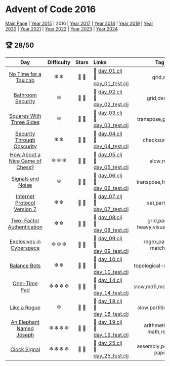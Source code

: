 # Advent of Code 2016

[Main Page](https://adventofcode.com/2016) | [Year 2015](/src/aoclj/year_2015/) | 2016 | [Year 2017](/src/aoclj/year_2017/) | [Year 2018](/src/aoclj/year_2018/) | [Year 2019](/src/aoclj/year_2019/) | [Year 2020](/src/aoclj/year_2020/) | [Year 2021](/src/aoclj/year_2021/) | [Year 2022](/src/aoclj/year_2022/) | [Year 2023](/src/aoclj/year_2023/) | [Year 2024](/src/aoclj/year_2024/)

## :trophy: 28/50

| Day | Difficulty | Stars | Links | Tags |
|:---: | :---: | :---: | :--- | :----: |
[No Time for a Taxicab](http://www.adventofcode.com/2016/day/1)|:snowflake: :snowflake:|:star2: :star2:|:small_orange_diamond: [day_01.clj](/src/aoclj/year_2016/day_01.clj) <br /> :small_orange_diamond: [day_01_test.clj](/test/aoclj/year_2016/day_01_test.clj)|grid,set
[Bathroom Security](http://www.adventofcode.com/2016/day/2)|:snowflake:|:star2: :star2:|:small_orange_diamond: [day_02.clj](/src/aoclj/year_2016/day_02.clj) <br /> :small_orange_diamond: [day_02_test.clj](/test/aoclj/year_2016/day_02_test.clj)|grid,decode
[Squares With Three Sides](http://www.adventofcode.com/2016/day/3)|:snowflake:|:star2: :star2:|:small_orange_diamond: [day_03.clj](/src/aoclj/year_2016/day_03.clj) <br /> :small_orange_diamond: [day_03_test.clj](/test/aoclj/year_2016/day_03_test.clj)|transpose,geometry
[Security Through Obscurity](http://www.adventofcode.com/2016/day/4)|:snowflake: :snowflake:|:star2: :star2:|:small_orange_diamond: [day_04.clj](/src/aoclj/year_2016/day_04.clj) <br /> :small_orange_diamond: [day_04_test.clj](/test/aoclj/year_2016/day_04_test.clj)|checksum,ascii
[How About a Nice Game of Chess?](http://www.adventofcode.com/2016/day/5)|:snowflake: :snowflake: :snowflake:|:star2: :star2:|:small_orange_diamond: [day_05.clj](/src/aoclj/year_2016/day_05.clj) <br /> :small_orange_diamond: [day_05_test.clj](/test/aoclj/year_2016/day_05_test.clj)|slow,md5
[Signals and Noise](http://www.adventofcode.com/2016/day/6)|:snowflake:|:star2: :star2:|:small_orange_diamond: [day_06.clj](/src/aoclj/year_2016/day_06.clj) <br /> :small_orange_diamond: [day_06_test.clj](/test/aoclj/year_2016/day_06_test.clj)|transpose,frequency
[Internet Protocol Version 7](http://www.adventofcode.com/2016/day/7)|:snowflake: :snowflake:|:star2: :star2:|:small_orange_diamond: [day_07.clj](/src/aoclj/year_2016/day_07.clj) <br /> :small_orange_diamond: [day_07_test.clj](/test/aoclj/year_2016/day_07_test.clj)|set,partition
[Two-Factor Authentication](http://www.adventofcode.com/2016/day/8)|:snowflake: :snowflake:|:star2: :star2:|:small_orange_diamond: [day_08.clj](/src/aoclj/year_2016/day_08.clj) <br /> :small_orange_diamond: [day_08_test.clj](/test/aoclj/year_2016/day_08_test.clj)|grid,parse-heavy,visual-output
[Explosives in Cyberspace](http://www.adventofcode.com/2016/day/9)|:snowflake: :snowflake: :snowflake:|:star2: :star2:|:small_orange_diamond: [day_09.clj](/src/aoclj/year_2016/day_09.clj) <br /> :small_orange_diamond: [day_09_test.clj](/test/aoclj/year_2016/day_09_test.clj)|regex,pattern-matching
[Balance Bots](http://www.adventofcode.com/2016/day/10)|:snowflake: :snowflake:|:star2: :star2:|:small_orange_diamond: [day_10.clj](/src/aoclj/year_2016/day_10.clj) <br /> :small_orange_diamond: [day_10_test.clj](/test/aoclj/year_2016/day_10_test.clj)|topological-sort,revisit
[One-Time Pad](http://www.adventofcode.com/2016/day/14)|:snowflake: :snowflake: :snowflake: :snowflake:|:star2: :star2:|:small_orange_diamond: [day_14.clj](/src/aoclj/year_2016/day_14.clj) <br /> :small_orange_diamond: [day_14_test.clj](/test/aoclj/year_2016/day_14_test.clj)|slow,md5,memoization
[Like a Rogue](http://www.adventofcode.com/2016/day/18)|:snowflake:|:star2: :star2:|:small_orange_diamond: [day_18.clj](/src/aoclj/year_2016/day_18.clj) <br /> :small_orange_diamond: [day_18_test.clj](/test/aoclj/year_2016/day_18_test.clj)|slow,partition,revisit
[An Elephant Named Joseph](http://www.adventofcode.com/2016/day/19)|:snowflake: :snowflake: :snowflake: :snowflake:|:star2: :star2:|:small_orange_diamond: [day_19.clj](/src/aoclj/year_2016/day_19.clj) <br /> :small_orange_diamond: [day_19_test.clj](/test/aoclj/year_2016/day_19_test.clj)|arithmetic,bit-math,revisit
[Clock Signal](http://www.adventofcode.com/2016/day/25)|:snowflake: :snowflake: :snowflake: :snowflake:|:star2: :star2:|:small_orange_diamond: [day_25.clj](/src/aoclj/year_2016/day_25.clj) <br /> :small_orange_diamond: [day_25_test.clj](/test/aoclj/year_2016/day_25_test.clj)|assembly,pen-and-paper
